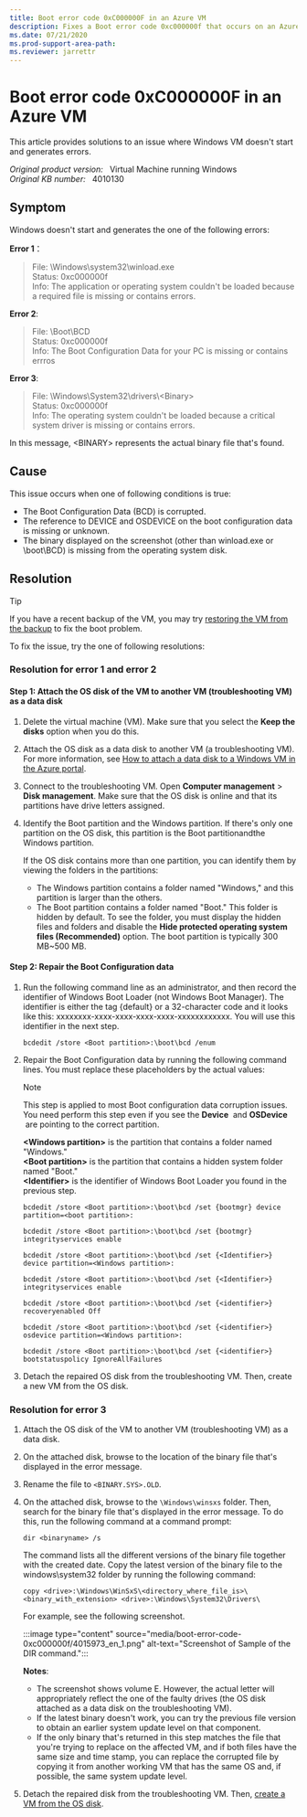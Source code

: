 ```yaml
---
title: Boot error code 0xC000000F in an Azure VM
description: Fixes a Boot error code 0xc000000f that occurs on an Azure virtual machine (VM).
ms.date: 07/21/2020
ms.prod-support-area-path: 
ms.reviewer: jarrettr
---
```

# Boot error code 0xC000000F in an Azure VM

This article provides solutions to an issue where Windows VM doesn't start and generates errors.

_Original product version:_ &nbsp; Virtual Machine running Windows  
_Original KB number:_ &nbsp; 4010130

## Symptom

Windows doesn't start and generates the one of the following errors:

**Error 1**：

> File: \Windows\system32\winload.exe  
Status: 0xc000000f  
Info: The application or operating system couldn't be loaded because a required file is missing or contains errors.

**Error 2**:

> File: \Boot\BCD  
Status: 0xc000000f  
Info: The Boot Configuration Data for your PC is missing or contains errros

**Error 3**:

> File: \Windows\System32\drivers\\\<Binary>  
Status: 0xc000000f  
Info: The operating system couldn't be loaded because a critical system driver is missing or contains errors.

In this message, \<BINARY> represents the actual binary file that's found.

## Cause

This issue occurs when one of following conditions is true:

- The Boot Configuration Data (BCD) is corrupted.
- The reference to DEVICE and OSDEVICE on the boot configuration data is missing or unknown.
- The binary displayed on the screenshot (other than winload.exe or \boot\BCD) is missing from the operating system disk.

## Resolution

> [!TIP]
> If you have a recent backup of the VM, you may try [restoring the VM from the backup](https://docs.microsoft.com/azure/backup/backup-azure-arm-restore-vms) to fix the boot problem.

To fix the issue, try the one of following resolutions:

### Resolution for error 1 and error 2

#### Step 1: Attach the OS disk of the VM to another VM (troubleshooting VM) as a data disk

1. Delete the virtual machine (VM). Make sure that you select the **Keep the disks** option when you do this.
2. Attach the OS disk as a data disk to another VM (a troubleshooting VM). For more information, see [How to attach a data disk to a Windows VM in the Azure portal](https://docs.microsoft.com/azure/virtual-machines/windows/attach-managed-disk-portal).
3. Connect to the troubleshooting VM. Open **Computer management** > **Disk management**. Make sure that the OS disk is online and that its partitions have drive letters assigned.
4. Identify the Boot partition and the Windows partition. If there's only one partition on the OS disk, this partition is the Boot partitionandthe Windows partition.

    If the OS disk contains more than one partition, you can identify them by viewing the folders in the partitions:  

    - The Windows partition contains a folder named "Windows," and this partition is larger than the others.  
    - The Boot partition contains a folder named "Boot." This folder is hidden by default. To see the folder, you must display the hidden files and folders and disable the **Hide protected operating system files (Recommended)** option. The boot partition is typically 300 MB~500 MB.  

#### Step 2: Repair the Boot Configuration data

1. Run the following command line as an administrator, and then record the identifier of Windows Boot Loader (not Windows Boot Manager). The identifier is either the tag {default} or a 32-character code and it looks like this: xxxxxxxx-xxxx-xxxx-xxxx-xxxx-xxxxxxxxxxxx. You will use this identifier in the next step.

    ```console
    bcdedit /store <Boot partition>:\boot\bcd /enum
    ```

2. Repair the Boot Configuration data by running the following command lines. You must replace these placeholders by the actual values:

    > [!NOTE]
    > This step is applied to most Boot configuration data corruption issues. You need perform this step even if you see the **Device**  and **OSDevice**  are pointing to the correct partition.

    **\<Windows partition>** is the partition that contains a folder named "Windows."  
    **\<Boot partition>** is the partition that contains a hidden system folder named "Boot."  
    **\<Identifier>** is the identifier of Windows Boot Loader you found in the previous step.  

    ```console
    bcdedit /store <Boot partition>:\boot\bcd /set {bootmgr} device partition=<boot partition>:

    bcdedit /store <Boot partition>:\boot\bcd /set {bootmgr} integrityservices enable

    bcdedit /store <Boot partition>:\boot\bcd /set {<Identifier>} device partition=<Windows partition>:

    bcdedit /store <Boot partition>:\boot\bcd /set {<Identifier>} integrityservices enable

    bcdedit /store <Boot partition>:\boot\bcd /set {<identifier>} recoveryenabled Off

    bcdedit /store <Boot partition>:\boot\bcd /set {<identifier>} osdevice partition=<Windows partition>:

    bcdedit /store <Boot partition>:\boot\bcd /set {<identifier>} bootstatuspolicy IgnoreAllFailures
    ```

3. Detach the repaired OS disk from the troubleshooting VM. Then, create a new VM from the OS disk.

### Resolution for error 3

1. Attach the OS disk of the VM to another VM (troubleshooting VM) as a data disk.
2. On the attached disk, browse to the location of the binary file that's displayed in the error message.
3. Rename the file to `<BINARY.SYS>.OLD`.
4. On the attached disk, browse to the `\Windows\winsxs` folder. Then, search for the binary file that's displayed in the error message. To do this, run the following command at a command prompt:

    ```console
    dir <binaryname> /s
    ```

    The command lists all the different versions of the binary file together with the created date. Copy the latest version of the binary file to the windows\system32 folder by running the following command:

    ```console
    copy <drive>:\Windows\WinSxS\<directory_where_file_is>\<binary_with_extension> <drive>:\Windows\System32\Drivers\
    ```

    For example, see the following screenshot.

    :::image type="content" source="media/boot-error-code-0xc000000f/4015973_en_1.png" alt-text="Screenshot of Sample of the DIR command.":::

    **Notes**:

    - The screenshot shows volume E. However, the actual letter will appropriately reflect the one of the faulty drives (the OS disk attached as a data disk on the troubleshooting VM). 
    - If the latest binary doesn't work, you can try the previous file version to obtain an earlier system update level on that component.
    - If the only binary that's returned in this step matches the file that you're trying to replace on the affected VM, and if both files have the same size and time stamp, you can replace the corrupted file by copying it from another working VM that has the same OS and, if possible, the same system update level.
5. Detach the repaired disk from the troubleshooting VM. Then, [create a VM from the OS disk](https://docs.microsoft.com/azure/virtual-machines/windows/create-vm-specialized-portal).
